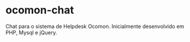 ocomon-chat
===========

Chat para o sistema de Helpdesk Ocomon. Inicialmente desenvolvido em PHP, Mysql e jQuery.

